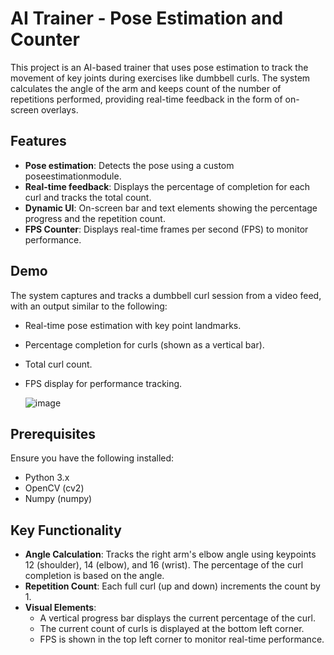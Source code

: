 # AI Trainer - Pose Estimation and Counter

This project is an AI-based trainer that uses pose estimation to track the movement of key joints during exercises like dumbbell curls. The system calculates the angle of the arm and keeps count of the number of repetitions performed, providing real-time feedback in the form of on-screen overlays.

## Features
- **Pose estimation**: Detects the pose using a custom poseestimationmodule.
- **Real-time feedback**: Displays the percentage of completion for each curl and tracks the total count.
- **Dynamic UI**: On-screen bar and text elements showing the percentage progress and the repetition count.
- **FPS Counter**: Displays real-time frames per second (FPS) to monitor performance.

## Demo
The system captures and tracks a dumbbell curl session from a video feed, with an output similar to the following:
- Real-time pose estimation with key point landmarks.
- Percentage completion for curls (shown as a vertical bar).
- Total curl count.
- FPS display for performance tracking.
  
  ![image](https://github.com/user-attachments/assets/3d27ce9c-31c4-42cd-a207-a97a040e742f)


## Prerequisites
Ensure you have the following installed:
- Python 3.x
- OpenCV (cv2)
- Numpy (numpy)

## Key Functionality
- **Angle Calculation**: Tracks the right arm's elbow angle using keypoints 12 (shoulder), 14 (elbow), and 16 (wrist). The percentage of the curl completion is based on the angle.
- **Repetition Count**: Each full curl (up and down) increments the count by 1.
- **Visual Elements**:
  - A vertical progress bar displays the current percentage of the curl.
  - The current count of curls is displayed at the bottom left corner.
  - FPS is shown in the top left corner to monitor real-time performance.
